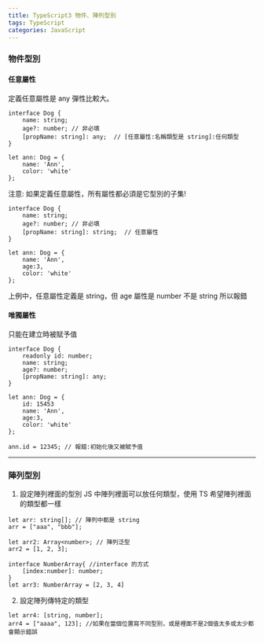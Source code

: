 ```yaml
---
title: TypeScript3 物件、陣列型別
tags: TypeScript
categories: JavaScript
---
```

### 物件型別
#### 任意屬性
定義任意屬性是 any 彈性比較大。
```
interface Dog {
    name: string;
    age?: number; // 非必填
    [propName: string]: any;  // [任意屬性:名稱類型是 string]:任何類型
}

let ann: Dog = {
    name: 'Ann',
    color: 'white'
};
```

<!--more-->
注意: 如果定義任意屬性，所有屬性都必須是它型別的子集!
```
interface Dog {
    name: string;
    age?: number; // 非必填
    [propName: string]: string;  // 任意屬性
}

let ann: Dog = {
    name: 'Ann',
    age:3,
    color: 'white'
};
```

上例中，任意屬性定義是 string，但 age 屬性是 number 不是 string 所以報錯

#### 唯獨屬性
只能在建立時被賦予值
```
interface Dog {
    readonly id: number;
    name: string;
    age?: number;
    [propName: string]: any;
}

let ann: Dog = {
    id: 15453
    name: 'Ann',
    age:3,
    color: 'white'
};

ann.id = 12345; // 報錯:初始化後又被賦予值
```

------------------------------------
### 陣列型別
1. 設定陣列裡面的型別
JS 中陣列裡面可以放任何類型，使用 TS 希望陣列裡面的類型都一樣
```
let arr: string[]; // 陣列中都是 string
arr = ["aaa", "bbb"];

let arr2: Array<number>; // 陣列泛型
arr2 = [1, 2, 3];

interface NumberArray{ //interface 的方式
    [index:number]: number;
}
let arr3: NumberArray = [2, 3, 4]
```

2. 設定陣列傳特定的類型
```
let arr4: [string, number];
arr4 = ["aaaa", 123]; //如果在當個位置寫不同型別，或是裡面不是2個值太多或太少都會顯示錯誤
```
